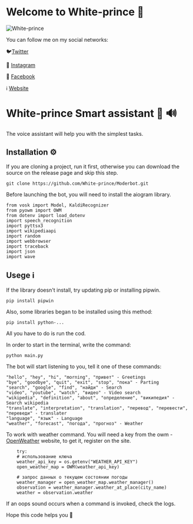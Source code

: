 # Welcome to White-prince :crown:

![White-prince](https://ltdfoto.ru/images/2022/04/09/logogitorgb0e5c0ff583bb33621.png)

You can follow me on my social networks:

:bird:[Twitter](https://twitter.com/White_prince_0)

:camera_flash: [Instagram](https://www.instagram.com/0xe_white_prince_ex0/)

:blue_book: [Facebook](https://www.facebook.com/profile.php?id=100023988285502)

:information_source: [Website](https://white-prince.github.io/Homepage/)

# White-prince Smart assistant :robot: :loud_sound:

The voice assistant will help you with the simplest tasks.

## Installation :gear:
If you are cloning a project, run it first, otherwise you can download the source on the release page and skip this step.

    git clone https://github.com/White-prince/Moderbot.git
    
Before launching the bot, you will need to install the aiogram library.

    from vosk import Model, KaldiRecognizer
    from pyowm import OWM
    from dotenv import load_dotenv
    import speech_recognition
    import pyttsx3
    import wikipediaapi
    import random
    import webbrowser
    import traceback
    import json
    import wave

## Usege :information_source:
If the library doesn't install, try updating pip or installing pipwin.

    pip install pipwin
    
Also, some libraries began to be installed using this method:

    pip install python-...
    
All you have to do is run the cod.

In order to start in the terminal, write the command:

    python main.py
    
The bot will start listening to you, tell it one of these commands:

    "hello", "hey", "hi", "morning", "привет" - Greetings
    "bye", "goodbye", "quit", "exit", "stop", "пока" - Parting
    "search", "google", "find", "найди" - Search
    "video", "youtube", "watch", "видео" - Video search
    "wikipedia", "definition", "about", "определение", "википедия" - Search wikipedia
    "translate", "interpretation", "translation", "перевод", "перевести", "переведи" - translater
    "language", "язык" - Language
    "weather", "forecast", "погода", "прогноз" - Weather
    
To work with weather command. You will need a key from the owm - [OpenWeather](https://openweathermap.org/) website, to get it, register on the site.

        try:
        # использование ключа
        weather_api_key = os.getenv("WEATHER_API_KEY")
        open_weather_map = OWM(weather_api_key)

        # запрос данных о текущем состоянии погоды
        weather_manager = open_weather_map.weather_manager()
        observation = weather_manager.weather_at_place(city_name)
        weather = observation.weather
        
If an oops sound occurs when a command is invoked, check the logs.

Hope this code helps you :crown:
